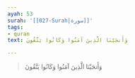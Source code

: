 ```yaml
---
ayah: 53
surah: '[[027-Surah|سورة]]'
tags:
- quran
text: وَأَنجَيْنَا الَّذِينَ آمَنُوا وَكَانُوا يَتَّقُونَ

---
```

> وَأَنجَيْنَا الَّذِينَ آمَنُوا وَكَانُوا يَتَّقُونَ

